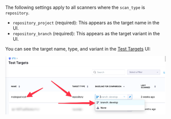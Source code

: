 <!-- details><summary>Repository scan settings</summary -->

The following settings apply to all scanners where the `scan_type` is `repository`.

* `repository_project` (required): This appears as the target name in the UI. 
* `repository_branch` (required): This appears as the target variant in the UI.

<!-- 
|  |  |
| --- | --- |
| **Target Name** | **Target Type** |
| azure | repository |
| bitbucket | repository |
| github | repository |
| gitlab | repository |

-->

You can see the target name, type, and variant in the [Test Targets](/docs/security-testing-orchestration/onboard-sto/key-concepts/targets-and-baselines.md) UI:

![Target name, type, and branch](../../static/repo-settings.png)

<!-- /details -->